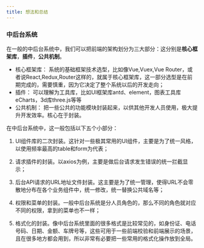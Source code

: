 ```yaml
---
title: 想法和总结
---
```



### 中后台系统

在一般的中后台系统中，我们可以把前端的架构划分为三大部分：这分别是**核心框架库**，**插件**，**公共机制**。

- 核心框架库： 系统的基础框架技术选型，比如像Vue,Vuex,Vue Router，或者说React,Redux,Router这样的，就属于核心框架库，这一部分选型是在前期完成的，需要慎重，因为它决定了整个系统以后的开发走向；
- 插件： 可以理解为工具库，比如UI框架库antd、element，图表工具库eCharts，3d库three.js等等
- 公共机制： 把一些公共的功能模块封装起来，以供其他开发人员使用，极大提升开发效率。核心在于封装。

在中后台系统中，这一般包括以下五个小部分：

1. UI组件库的二次封装。这针对一些极其常用的UI组件，主要是为了统一风格，以使用频率最高的table和form为代表；

2. 请求插件的封装。以axios为例，主要是做后台请求发生错误的统一拦截显示；

3. 后台API请求的URL地址文件封装。这主要是为了统一管理，使得URL不会零散地分布在各个业务组件中，统一修改，统一替换公共域名等；

4. 权限和菜单的封装。一般中后台系统是分人员角色的，那么不同的角色就对应不同的权限，拿到的菜单也不一样；

5. 格式化的封装。像中后台系统里面的很多格式是比较常见的，如身份证、电话号码、日期、金额、车牌号等，这些可用于一些前端校验和前端展示的场景，且在很多地方都会用到，所以非常有必要把一些常用的格式化操作放到全局。
